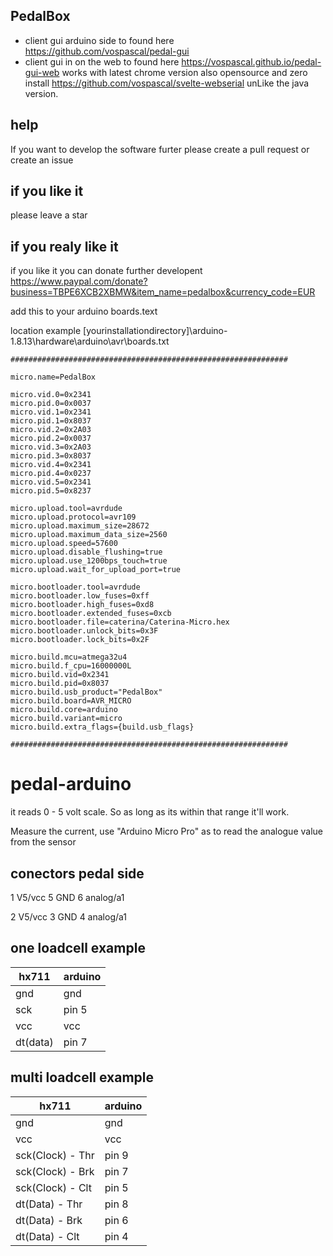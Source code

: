 ## PedalBox
- client gui arduino side to found here https://github.com/vospascal/pedal-gui
- client gui in on the web to found here https://vospascal.github.io/pedal-gui-web works with latest chrome version also opensource and zero install https://github.com/vospascal/svelte-webserial unLike the java version.

## help
If you want to develop the software furter please create a pull request or create an issue

## if you like it
please leave a star

## if you realy like it
if you like it you can donate further developent
https://www.paypal.com/donate?business=TBPE6XCB2XBMW&item_name=pedalbox&currency_code=EUR

add this to your arduino boards.text

location example  [yourinstallationdirectory]\arduino-1.8.13\hardware\arduino\avr\boards.txt
```
##############################################################

micro.name=PedalBox

micro.vid.0=0x2341
micro.pid.0=0x0037
micro.vid.1=0x2341
micro.pid.1=0x8037
micro.vid.2=0x2A03
micro.pid.2=0x0037
micro.vid.3=0x2A03
micro.pid.3=0x8037
micro.vid.4=0x2341
micro.pid.4=0x0237
micro.vid.5=0x2341
micro.pid.5=0x8237

micro.upload.tool=avrdude
micro.upload.protocol=avr109
micro.upload.maximum_size=28672
micro.upload.maximum_data_size=2560
micro.upload.speed=57600
micro.upload.disable_flushing=true
micro.upload.use_1200bps_touch=true
micro.upload.wait_for_upload_port=true

micro.bootloader.tool=avrdude
micro.bootloader.low_fuses=0xff
micro.bootloader.high_fuses=0xd8
micro.bootloader.extended_fuses=0xcb
micro.bootloader.file=caterina/Caterina-Micro.hex
micro.bootloader.unlock_bits=0x3F
micro.bootloader.lock_bits=0x2F

micro.build.mcu=atmega32u4
micro.build.f_cpu=16000000L
micro.build.vid=0x2341
micro.build.pid=0x8037
micro.build.usb_product="PedalBox"
micro.build.board=AVR_MICRO
micro.build.core=arduino
micro.build.variant=micro
micro.build.extra_flags={build.usb_flags}

##############################################################
```


# pedal-arduino
it reads 0 - 5 volt scale. So as long as its within that range it'll work.

Measure the current, use "Arduino Micro Pro" as to read the analogue value from the sensor

## conectors pedal side
1 V5/vcc
5 GND
6 analog/a1

2 V5/vcc
3 GND
4 analog/a1


## one loadcell example

| hx711  | arduino  | 
|---|---|
| gnd  |  gnd |
| sck  | pin 5  | 
| vcc  | vcc  |
| dt(data)  |  pin 7 |

## multi loadcell example

| hx711  | arduino  | 
|---|---|
| gnd  |  gnd |
| vcc  | vcc  |
| sck(Clock) - Thr  | pin 9  |
| sck(Clock) - Brk | pin 7  |
| sck(Clock) - Clt | pin 5  |
| dt(Data) - Thr |  pin 8 |
| dt(Data) - Brk |  pin 6 |
| dt(Data) - Clt |  pin 4 |
